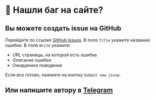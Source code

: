 # 👾 Нашли баг на сайте?

## Вы можете создать issue на GitHub

Перейдите по ссылке [GitHub Issues](https://github.com/povetek/bsuir/issues/new?assignees=\&labels=bug\&template=bug\_report.md\&title=). В поле `Title` укажите название ошибки. В поле `Write` укажите:

* URL страницы, на которой есть ошибка
* Описание ошибки
* Ожидаемое поведение

Если все готово, нажмите на кнопку `Submit new issue`.

## Или напишите автору в [Telegram](https://t.me/dmitrydutin)
